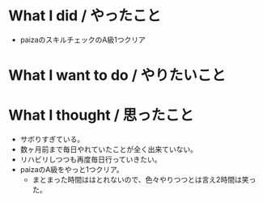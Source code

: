 # What I did / やったこと
- paizaのスキルチェックのA級1つクリア

# What I want to do / やりたいこと

# What I thought / 思ったこと
- サボりすぎている。
- 数ヶ月前まで毎日やれていたことが全く出来ていない。
- リハビリしつつも再度毎日行っていきたい。
- paizaのA級をやっと1つクリア。
  - まとまった時間ははとれないので、色々やりつつとは言え2時間は笑った。
